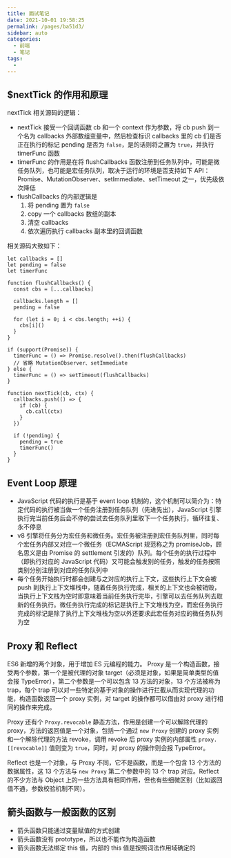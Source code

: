```yaml
---
title: 面试笔记
date: 2021-10-01 19:58:25
permalink: /pages/ba51d3/
sidebar: auto
categories:
  - 前端
  - 笔记
tags:
  -
---
```


## \$nextTick 的作用和原理

nextTick 相关源码的逻辑：

- nextTick 接受一个回调函数 cb 和一个 context 作为参数，将 cb push 到一个名为 callbacks 外部数组变量中，然后检查标识 callbacks 里的 cb 们是否正在执行的标记 pending 是否为 `false`，是的话则将之置为 `true`，并执行 timerFunc 函数
- timerFunc 的作用是在将 flushCallbacks 函数注册到任务队列中，可能是微任务队列，也可能是宏任务队列，取决于运行的环境是否支持如下 API：Promise、MutationObserver、setImmediate、setTimeout 之一，优先级依次降低
- flushCallbacks 的内部逻辑是
  1. 将 pending 置为 `false`
  2. copy 一个 callbacks 数组的副本
  3. 清空 callbacks
  4. 依次遍历执行 callbacks 副本里的回调函数

相关源码大致如下：

```
let callbacks = []
let pending = false
let timerFunc

function flushCallbacks() {
  const cbs = [...callbacks]

  callbacks.length = []
  pending = false

  for (let i = 0; i < cbs.length; ++i) {
    cbs[i]()
  }
}

if (support(Promise)) {
  timerFunc = () => Promise.resolve().then(flushCallbacks)
  // 省略 MutationObserver、setImmediate
} else {
  timerFunc = () => setTimeout(flushCallbacks)
}

function nextTick(cb, ctx) {
  callbacks.push(() => {
    if (cb) {
      cb.call(ctx)
    }
  })

  if (!pending) {
    pending = true
    timerFunc()
  }
}
```

## Event Loop 原理

- JavaScript 代码的执行是基于 event loop 机制的，这个机制可以简介为：特定代码的执行被当做一个任务注册到任务队列（先进先出），JavaScript 引擎执行完当前任务后会不停的尝试去任务队列里取下一个任务执行，循环往复、永不停息
- v8 引擎将任务分为宏任务和微任务。宏任务被注册到宏任务队列里，同时每个宏任务内部又对应一个微任务（ECMAScript 规范称之为 promiseJob，顾名思义是由 Promise 的 settlement 引发的）队列。每个任务的执行过程中（即执行对应的 JavaScript 代码）又可能会触发别的任务，触发的任务按照类别分别注册到对应的任务队列中
- 每个任务开始执行时都会创建与之对应的执行上下文，这些执行上下文会被 push 到执行上下文堆栈中，随着任务执行完成，相关的上下文也会被销毁，当执行上下文栈为空时即意味着当前任务执行完毕，引擎可以去任务队列去取新的任务执行。微任务执行完成的标记是执行上下文堆栈为空，而宏任务执行完成的标记是除了执行上下文堆栈为空以外还要求此宏任务对应的微任务队列为空

## Proxy 和 Reflect

ES6 新增的两个对象，用于增加 ES 元编程的能力。
Proxy 是一个构造函数，接受两个参数，第一个是被代理的对象 target（必须是对象，如果是简单类型的值会报 TypeError），第二个参数是一个可以包含 13 方法的对象，13 个方法被称为 trap，每个 trap 可以对一些特定的基于对象的操作进行拦截从而实现代理的功能，构造函数返回一个 proxy 实例，对 target 的操作都可以借由对 proxy 进行相同的操作来完成。

Proxy 还有个 `Proxy.revocable` 静态方法，作用是创建一个可以解除代理的 proxy，方法的返回值是一个对象，包括一个通过 `new Proxy` 创建的 proxy 实例和一个解除代理的方法 revoke，调用 revoke 后 proxy 实例的内部属性 `proxy.[[revocable]]` 值则变为 `true`，同时，对 proxy 的操作则会报 TypeError。

Reflect 也是一个对象，与 Proxy 不同，它不是函数，而是一个包含 13 个方法的数据属性，这 13 个方法与 `new Proxy` 第二个参数中的 13 个 trap 对应。Reflect 的不少方法与 Object 上的一些方法具有相同作用，但也有些细微区别（比如返回值不通，参数校验机制不同）。

## 箭头函数与一般函数的区别

- 箭头函数只能通过变量赋值的方式创建
- 箭头函数没有 prototype，所以也不能作为构造函数
- 箭头函数无法绑定 this 值，内部的 this 值是按照词法作用域确定的
